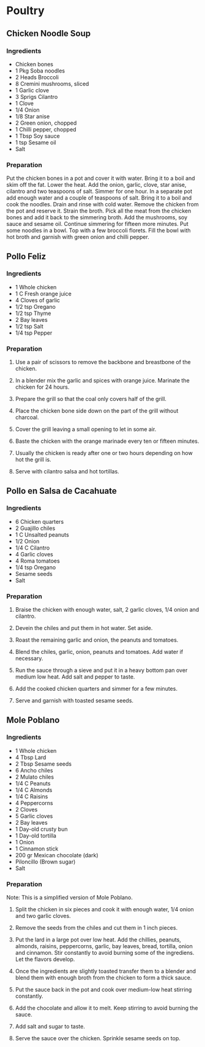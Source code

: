# Poultry

<div style="page-break-after: always; visibility: hidden"></div>


## Chicken Noodle Soup

### Ingredients

* Chicken bones
* 1 Pkg Soba noodles
* 2 Heads Broccoli
* 8 Cremini mushrooms, sliced
* 1 Garlic clove
* 3 Sprigs Cilantro
* 1 Clove
* 1/4 Onion
* 1/8 Star anise
* 2 Green onion, chopped
* 1 Chilli pepper, chopped
* 1 Tbsp Soy sauce
* 1 tsp Sesame oil
* Salt

### Preparation

Put the chicken bones in a pot and cover it with water. Bring it to a boil and skim off the fat. Lower the heat.
Add the onion, garlic, clove, star anise, cilantro and two teaspoons of salt. Simmer for one hour.
In a separate pot add enough water and a couple of teaspoons of salt. Bring it to a boil and cook the noodles. Drain and rinse with cold water.
Remove the chicken from the pot and reserve it. Strain the broth.
Pick all the meat from the chicken bones and add it back to the simmering broth.
Add the mushrooms, soy sauce and sesame oil. Continue simmering for fifteen more minutes.
Put some noodles in a bowl. Top with a few broccoli florets. Fill the bowl with hot broth and garnish with green onion and chilli pepper.


<div style="page-break-after: always; visibility: hidden"></div>

## Pollo Feliz

### Ingredients

* 1 Whole chicken
* 1 C Fresh orange juice
* 4 Cloves of garlic
* 1/2 tsp Oregano
* 1/2 tsp Thyme
* 2 Bay leaves
* 1/2 tsp Salt
* 1/4 tsp Pepper

### Preparation

1. Use a pair of scissors to remove the backbone and breastbone of the chicken.

1. In a blender mix the garlic and spices with orange juice. Marinate the chicken for 24 hours.

1. Prepare the grill so that the coal only covers half of the grill.

1. Place the chicken bone side down on the part of the grill without charcoal.

1. Cover the grill leaving a small opening to let in some air.

1. Baste the chicken with the orange marinade every ten or fifteen minutes.

1. Usually the chicken is ready after one or two hours depending on how hot the grill is.

1. Serve with cilantro salsa and hot tortillas.


<div style="page-break-after: always; visibility: hidden"></div>


## Pollo en Salsa de Cacahuate

### Ingredients

* 6 Chicken quarters
* 2 Guajillo chiles
* 1 C Unsalted peanuts
* 1/2 Onion
* 1/4 C Cilantro
* 4 Garlic cloves
* 4 Roma tomatoes
* 1/4 tsp Oregano
* Sesame seeds
* Salt

### Preparation

1. Braise the chicken with enough water, salt, 2 garlic cloves, 1/4 onion and cilantro.

1. Devein the chiles and put them in hot water. Set aside.

1. Roast the remaining garlic and onion, the peanuts and tomatoes.

1. Blend the chiles, garlic, onion, peanuts and tomatoes. Add water if necessary.

1. Run the sauce through a sieve and put it in a heavy bottom pan over medium low heat. Add salt and pepper to taste.

1. Add the cooked chicken quarters and simmer for a few minutes.

1. Serve and garnish with toasted sesame seeds.


<div style="page-break-after: always; visibility: hidden"></div>


## Mole Poblano

### Ingredients

* 1 Whole chicken
* 4 Tbsp Lard
* 2 Tbsp Sesame seeds
* 6 Ancho chiles
* 2 Mulato chiles
* 1/4 C Peanuts
* 1/4 C Almonds
* 1/4 C Raisins
* 4 Peppercorns
* 2 Cloves
* 5 Garlic cloves
* 2 Bay leaves
* 1 Day-old crusty bun
* 1 Day-old tortilla
* 1 Onion
* 1 Cinnamon stick
* 200 gr Mexican chocolate (dark)
* Piloncillo (Brown sugar)
* Salt

### Preparation

Note: This is a simplified version of Mole Poblano.

1. Split the chicken in six pieces and cook it with enough water, 1/4 onion and two garlic cloves.

1. Remove the seeds from the chiles and cut them in 1 inch pieces.

1. Put the lard in a large pot over low heat. Add the chillies, peanuts, almonds, raisins, peppercorns, garlic, bay leaves, bread, tortilla, onion and cinnamon. Stir constantly to avoid burning some of the ingrediens. Let the flavors develop.

1. Once the ingredients are slightly toasted transfer them to a blender and blend them with enough broth from the chicken to form a thick sauce.

1. Put the sauce back in the pot and cook over medium-low heat stirring constantly.

1. Add the chocolate and allow it to melt. Keep stirring to avoid burning the sauce.

1. Add salt and sugar to taste.

1. Serve the sauce over the chicken. Sprinkle sesame seeds on top.


<div style="page-break-after: always; visibility: hidden"></div>
